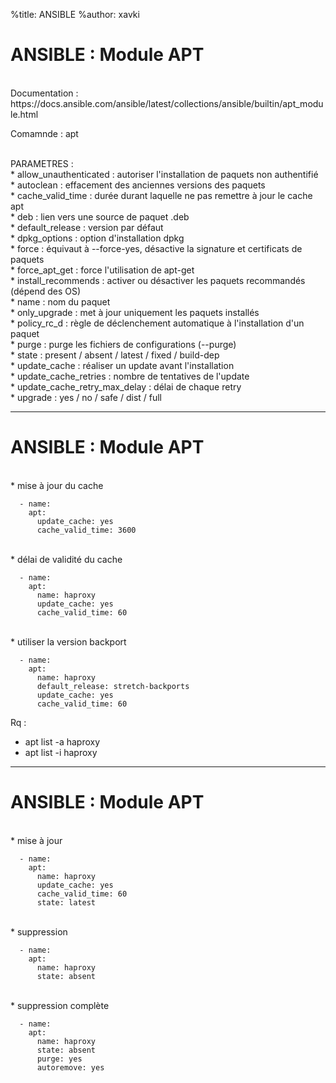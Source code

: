 %title: ANSIBLE
%author: xavki


# ANSIBLE : Module APT


<br>
Documentation : https://docs.ansible.com/ansible/latest/collections/ansible/builtin/apt_module.html

Comamnde : apt

<br>
PARAMETRES :

<br>
* allow_unauthenticated : autoriser l'installation de paquets non authentifié

<br>
* autoclean : effacement des anciennes versions des paquets

<br>
* cache_valid_time : durée durant laquelle ne pas remettre à jour le cache apt

<br>
* deb : lien vers une source de paquet .deb

<br>
* default_release : version par défaut

<br>
* dpkg_options : option d'installation dpkg

<br>
* force : équivaut à --force-yes, désactive la signature et certificats de paquets

<br>
* force_apt_get : force l'utilisation de apt-get

<br>
* install_recommends : activer ou désactiver les paquets recommandés (dépend des OS)

<br>
* name : nom du paquet

<br>
* only_upgrade : met à jour uniquement les paquets installés

<br>
* policy_rc_d : règle de déclenchement automatique à l'installation d'un paquet

<br>
* purge : purge les fichiers de configurations (--purge)

<br>
* state : present / absent / latest / fixed / build-dep

<br>
* update_cache : réaliser un update avant l'installation

<br>
* update_cache_retries : nombre de tentatives de l'update

<br>
* update_cache_retry_max_delay : délai de chaque retry

<br>
* upgrade : yes / no / safe / dist / full


--------------------------------------------------------------------------------------------------------------
 
# ANSIBLE : Module APT



<br>
* mise à jour du cache 

```
  - name:
    apt:
      update_cache: yes
      cache_valid_time: 3600
```

<br>
* délai de validité du cache

```
  - name:
    apt:
      name: haproxy
      update_cache: yes
      cache_valid_time: 60
```

<br>
* utiliser la version backport

```
  - name:
    apt:
      name: haproxy
      default_release: stretch-backports
      update_cache: yes
      cache_valid_time: 60
```

Rq : 
- apt list -a haproxy
- apt list -i haproxy


--------------------------------------------------------------------------------------------------------------
 
# ANSIBLE : Module APT


<br>
* mise à jour

```
  - name:
    apt:
      name: haproxy
      update_cache: yes
      cache_valid_time: 60
      state: latest
```

<br>
* suppression

```
  - name:
    apt:
      name: haproxy
      state: absent
```

<br>
* suppression complète

```
  - name:
    apt:
      name: haproxy
      state: absent
      purge: yes
      autoremove: yes
```
